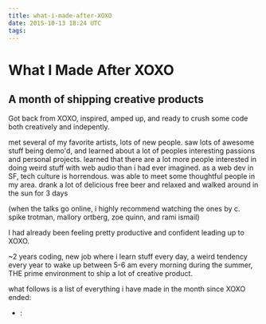 ```yaml
---
title: what-i-made-after-XOXO
date: 2015-10-13 18:24 UTC
tags:
---
```


# What I Made After XOXO
## A month of shipping creative products

Got back from XOXO, inspired, amped up, and ready to crush some code both creatively and indepently. 


met several of my favorite artists, lots of new people. saw lots of awesome stuff being demo'd, and learned about a lot of peoples interesting passions and personal projects.
learned that there are a lot more people interested in doing weird stuff with web audio than i had ever imagined.
as a web dev in SF, tech culture is horrendous. was able to meet some thoughtful people in my area. 
drank a lot of delicious free beer and relaxed and walked around in the sun for 3 days

(when the talks go online, i highly recommend watching the ones by c. spike trotman, mallory ortberg, zoe quinn, and rami ismail)


I had already been feeling pretty productive and confident leading up to XOXO.

 ~2 years coding, new job where i learn stuff every day, a weird tendency every year to wake up between 5-6 am every morning during the summer, THE prime environment to ship a lot of creative product.

 what follows is a list of everything i have made in the month since XOXO ended:

- [](): 
